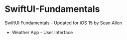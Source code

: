 # SwiftUI-Fundamentals
SwiftUI Fundamentals - Updated for iOS 15 by Sean Allen

* Weather App - User Interface
